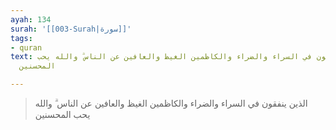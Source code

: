 ```yaml
---
ayah: 134
surah: '[[003-Surah|سورة]]'
tags:
- quran
text: الذين ينفقون في السراء والضراء والكاظمين الغيظ والعافين عن الناس ۗ والله يحب
  المحسنين

---
```

> الذين ينفقون في السراء والضراء والكاظمين الغيظ والعافين عن الناس ۗ والله يحب المحسنين
